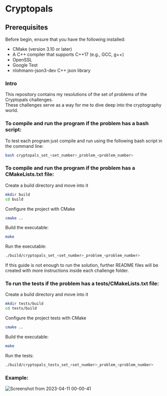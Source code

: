 # Cryptopals

## Prerequisites
Before begin, ensure that you have the following installed:

* CMake (version 3.10 or later)
* A C++ compiler that supports C++17 (e.g., GCC, g++)
* OpenSSL
* Google Test
* nlohmann-json3-dev C++ json library 

### Intro
This repository contains my resolutions of the set of problems of the Cryptopals challenges.  
These challenges serve as a way for me to dive deep into the cryptography world.


### To compile and run the program if the problem has a bash script:
To test each program just compile and run using the following bash script in the command line:

```bash
bash cryptopals_set_<set_number>_problem_<problem_number>
```

### To compile and run the program if the problem has a CMakeLists.txt file:

Create a build directory and move into it

```bash
mkdir build
cd build
```

Configure the project with CMake

```bash
cmake ..
```

Build the executable:

```bash
make
```

Run the executable:

```bash
./build/cryptopals_set_<set_number>_problem_<problem_number>
```

If this guide is not enough to run the solution, further README files will be  
created with more instructions inside each challenge folder.

### To run the tests if the problem has a tests/CMakeLists.txt file:

Create a build directory and move into it

```bash
mkdir tests/build
cd tests/build
```

Configure the project tests with CMake

```bash
cmake ..
```

Build the executable:

```bash
make
```

Run the tests:

```bash
./build/cryptopals_tests_set_<set_number>_problem_<problem_number>
```

### Example:
![Screenshot from 2023-04-11 00-00-41](https://user-images.githubusercontent.com/31144077/231015131-8d4f6e9b-bb12-4175-b113-296e174567b0.png)
